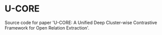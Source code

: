 # U-CORE
Source code for paper 'U-CORE: A Unified Deep Cluster-wise Contrastive Framework for Open Relation Extraction'.
